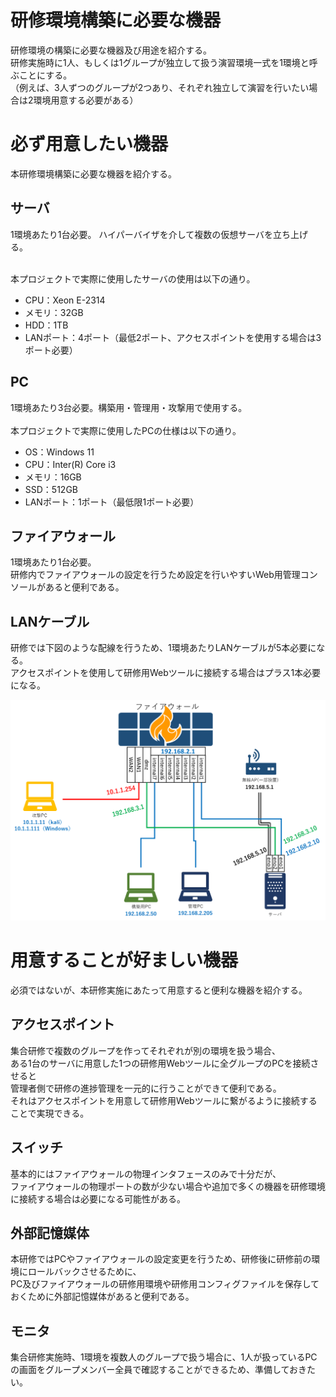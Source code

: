 研修環境構築に必要な機器
=================================================

研修環境の構築に必要な機器及び用途を紹介する。  
研修実施時に1人、もしくは1グループが独立して扱う演習環境一式を1環境と呼ぶことにする。  
（例えば、3人ずつのグループが2つあり、それぞれ独立して演習を行いたい場合は2環境用意する必要がある）


# 必ず用意したい機器
本研修環境構築に必要な機器を紹介する。

## サーバ
1環境あたり1台必要。
ハイパーバイザを介して複数の仮想サーバを立ち上げる。<br><br>

本プロジェクトで実際に使用したサーバの使用は以下の通り。

- CPU：Xeon E-2314
- メモリ：32GB
- HDD：1TB
- LANポート：4ポート（最低2ポート、アクセスポイントを使用する場合は3ポート必要）

## PC
1環境あたり3台必要。構築用・管理用・攻撃用で使用する。<br><br>
本プロジェクトで実際に使用したPCの仕様は以下の通り。

- OS：Windows 11
- CPU：Inter(R) Core i3
- メモリ：16GB
- SSD：512GB
- LANポート：1ポート（最低限1ポート必要）


## ファイアウォール
1環境あたり1台必要。  
研修内でファイアウォールの設定を行うため設定を行いやすいWeb用管理コンソールがあると便利である。

## LANケーブル
研修では下図のような配線を行うため、1環境あたりLANケーブルが5本必要になる。  
アクセスポイントを使用して研修用Webツールに接続する場合はプラス1本必要になる。

![](HW-img/connect_diagram.png)

# 用意することが好ましい機器
必須ではないが、本研修実施にあたって用意すると便利な機器を紹介する。

## アクセスポイント
集合研修で複数のグループを作ってそれぞれが別の環境を扱う場合、  
ある1台のサーバに用意した1つの研修用Webツールに全グループのPCを接続させると  
管理者側で研修の進捗管理を一元的に行うことができて便利である。  
それはアクセスポイントを用意して研修用Webツールに繋がるように接続することで実現できる。  

## スイッチ
基本的にはファイアウォールの物理インタフェースのみで十分だが、  
ファイアウォールの物理ポートの数が少ない場合や追加で多くの機器を研修環境に接続する場合は必要になる可能性がある。

## 外部記憶媒体
本研修ではPCやファイアウォールの設定変更を行うため、研修後に研修前の環境にロールバックさせるために、  
PC及びファイアウォールの研修用環境や研修用コンフィグファイルを保存しておくために外部記憶媒体があると便利である。

## モニタ
集合研修実施時、1環境を複数人のグループで扱う場合に、1人が扱っているPCの画面をグループメンバー全員で確認することができるため、準備しておきたい。

